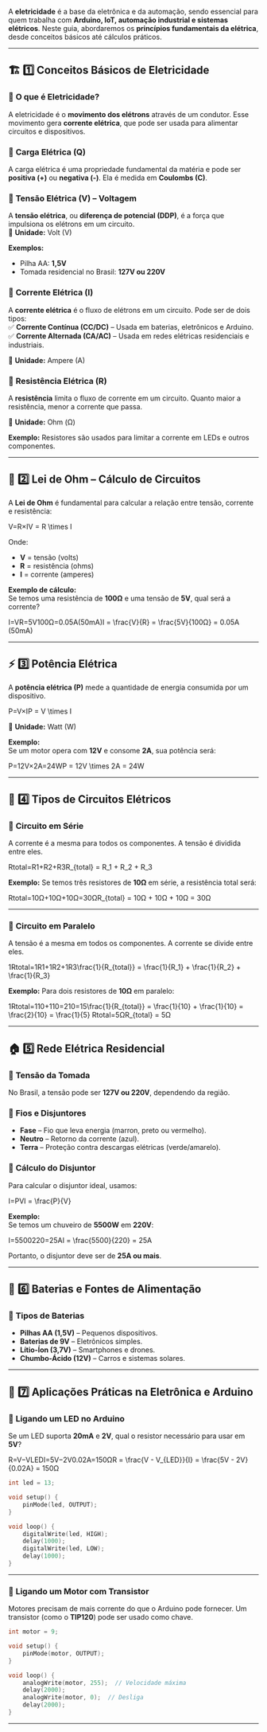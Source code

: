 A **eletricidade** é a base da eletrônica e da automação, sendo essencial para quem trabalha com **Arduino, IoT, automação industrial e sistemas elétricos**. Neste guia, abordaremos os **princípios fundamentais da elétrica**, desde conceitos básicos até cálculos práticos.

---

## 🏗 **1️⃣ Conceitos Básicos de Eletricidade**

### 🔹 **O que é Eletricidade?**

A eletricidade é o **movimento dos elétrons** através de um condutor. Esse movimento gera **corrente elétrica**, que pode ser usada para alimentar circuitos e dispositivos.

### 🔹 **Carga Elétrica (Q)**

A carga elétrica é uma propriedade fundamental da matéria e pode ser **positiva (+)** ou **negativa (-)**. Ela é medida em **Coulombs (C)**.

### 🔹 **Tensão Elétrica (V) – Voltagem**

A **tensão elétrica**, ou **diferença de potencial (DDP)**, é a força que impulsiona os elétrons em um circuito.  
📏 **Unidade:** Volt (V)

**Exemplos:**

- Pilha AA: **1,5V**
- Tomada residencial no Brasil: **127V ou 220V**

### 🔹 **Corrente Elétrica (I)**

A **corrente elétrica** é o fluxo de elétrons em um circuito. Pode ser de dois tipos:  
✅ **Corrente Contínua (CC/DC)** – Usada em baterias, eletrônicos e Arduino.  
✅ **Corrente Alternada (CA/AC)** – Usada em redes elétricas residenciais e industriais.

📏 **Unidade:** Ampere (A)

### 🔹 **Resistência Elétrica (R)**

A **resistência** limita o fluxo de corrente em um circuito. Quanto maior a resistência, menor a corrente que passa.

📏 **Unidade:** Ohm (Ω)

**Exemplo:** Resistores são usados para limitar a corrente em LEDs e outros componentes.

---

## 🔢 **2️⃣ Lei de Ohm – Cálculo de Circuitos**

A **Lei de Ohm** é fundamental para calcular a relação entre tensão, corrente e resistência:

V=R×IV = R \times I

Onde:

- **V** = tensão (volts)
- **R** = resistência (ohms)
- **I** = corrente (amperes)

**Exemplo de cálculo:**  
Se temos uma resistência de **100Ω** e uma tensão de **5V**, qual será a corrente?

I=VR=5V100Ω=0.05A(50mA)I = \frac{V}{R} = \frac{5V}{100Ω} = 0.05A (50mA)

---

## ⚡ **3️⃣ Potência Elétrica**

A **potência elétrica (P)** mede a quantidade de energia consumida por um dispositivo.

P=V×IP = V \times I

📏 **Unidade:** Watt (W)

**Exemplo:**  
Se um motor opera com **12V** e consome **2A**, sua potência será:

P=12V×2A=24WP = 12V \times 2A = 24W

---

## 🔌 **4️⃣ Tipos de Circuitos Elétricos**

### 🔹 **Circuito em Série**

A corrente é a mesma para todos os componentes. A tensão é dividida entre eles.

Rtotal=R1+R2+R3R_{total} = R_1 + R_2 + R_3

**Exemplo:** Se temos três resistores de **10Ω** em série, a resistência total será:

Rtotal=10Ω+10Ω+10Ω=30ΩR_{total} = 10Ω + 10Ω + 10Ω = 30Ω

---

### 🔹 **Circuito em Paralelo**

A tensão é a mesma em todos os componentes. A corrente se divide entre eles.

1Rtotal=1R1+1R2+1R3\frac{1}{R_{total}} = \frac{1}{R_1} + \frac{1}{R_2} + \frac{1}{R_3}

**Exemplo:** Para dois resistores de **10Ω** em paralelo:

1Rtotal=110+110=210=15\frac{1}{R_{total}} = \frac{1}{10} + \frac{1}{10} = \frac{2}{10} = \frac{1}{5} Rtotal=5ΩR_{total} = 5Ω

---

## 🏠 **5️⃣ Rede Elétrica Residencial**

### 📌 **Tensão da Tomada**

No Brasil, a tensão pode ser **127V ou 220V**, dependendo da região.

### 📌 **Fios e Disjuntores**

- **Fase** – Fio que leva energia (marron, preto ou vermelho).
- **Neutro** – Retorno da corrente (azul).
- **Terra** – Proteção contra descargas elétricas (verde/amarelo).

### 📌 **Cálculo do Disjuntor**

Para calcular o disjuntor ideal, usamos:

I=PVI = \frac{P}{V}

**Exemplo:**  
Se temos um chuveiro de **5500W** em **220V**:

I=5500220=25AI = \frac{5500}{220} = 25A

Portanto, o disjuntor deve ser de **25A ou mais**.

---

## 🔋 **6️⃣ Baterias e Fontes de Alimentação**

### 🔹 **Tipos de Baterias**

- **Pilhas AA (1,5V)** – Pequenos dispositivos.
- **Baterias de 9V** – Eletrônicos simples.
- **Lítio-Íon (3,7V)** – Smartphones e drones.
- **Chumbo-Ácido (12V)** – Carros e sistemas solares.

---

## 🚀 **7️⃣ Aplicações Práticas na Eletrônica e Arduino**

### 🔹 **Ligando um LED no Arduino**

Se um LED suporta **20mA** e **2V**, qual o resistor necessário para usar em **5V**?

R=V−VLEDI=5V−2V0.02A=150ΩR = \frac{V - V_{LED}}{I} = \frac{5V - 2V}{0.02A} = 150Ω

```cpp
int led = 13;

void setup() {
    pinMode(led, OUTPUT);
}

void loop() {
    digitalWrite(led, HIGH);
    delay(1000);
    digitalWrite(led, LOW);
    delay(1000);
}
```

---

### 🔹 **Ligando um Motor com Transistor**

Motores precisam de mais corrente do que o Arduino pode fornecer. Um transistor (como o **TIP120**) pode ser usado como chave.

```cpp
int motor = 9;

void setup() {
    pinMode(motor, OUTPUT);
}

void loop() {
    analogWrite(motor, 255);  // Velocidade máxima
    delay(2000);
    analogWrite(motor, 0);  // Desliga
    delay(2000);
}
```

---


